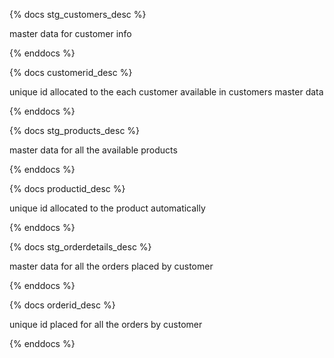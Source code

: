 {% docs stg_customers_desc %}

master data for customer info

{% enddocs %}

{% docs customerid_desc %}

unique id allocated to the each customer available in customers master data

{% enddocs %}

{% docs stg_products_desc %}

master data for all the available products

{% enddocs %}

{% docs productid_desc %}

unique id allocated to the product automatically

{% enddocs %}

{% docs stg_orderdetails_desc %}

master data for all the orders placed by customer

{% enddocs %}

{% docs orderid_desc %}

unique id placed for all the orders by customer

{% enddocs %}